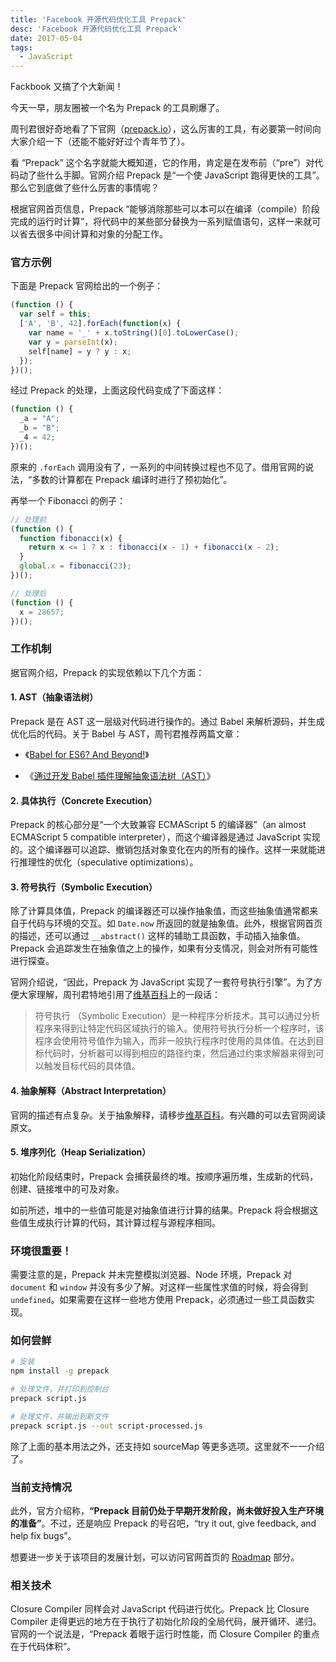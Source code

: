 ```yaml
---
title: 'Facebook 开源代码优化工具 Prepack'
desc: 'Facebook 开源代码优化工具 Prepack'
date: 2017-05-04
tags:
  - JavaScript
---
```


Fackbook 又搞了个大新闻！

今天一早，朋友圈被一个名为 Prepack 的工具刷爆了。

周刊君很好奇地看了下官网（[prepack.io](https://prepack.io/)），这么厉害的工具，有必要第一时间向大家介绍一下（还能不能好好过个青年节了）。

看 “Prepack” 这个名字就能大概知道，它的作用，肯定是在发布前（“pre”）对代码动了些什么手脚。官网介绍 Prepack 是“一个使 JavaScript 跑得更快的工具”。那么它到底做了些什么厉害的事情呢？

根据官网首页信息，Prepack “能够消除那些可以本可以在编译（compile）阶段完成的运行时计算”，将代码中的某些部分替换为一系列赋值语句，这样一来就可以省去很多中间计算和对象的分配工作。

### 官方示例

下面是 Prepack 官网给出的一个例子：

```javascript
(function () {
  var self = this;
  ['A', 'B', 42].forEach(function(x) {
    var name = '_' + x.toString()[0].toLowerCase();
    var y = parseInt(x);
    self[name] = y ? y : x;
  });
})();
```

经过 Prepack 的处理，上面这段代码变成了下面这样：

```javascript
(function () {
  _a = "A";
  _b = "B";
  _4 = 42;
})();
```

原来的 `.forEach` 调用没有了，一系列的中间转换过程也不见了。借用官网的说法，“多数的计算都在 Prepack 编译时进行了预初始化”。

再举一个 Fibonacci 的例子：

```javascript
// 处理前
(function () {
  function fibonacci(x) {
    return x <= 1 ? x : fibonacci(x - 1) + fibonacci(x - 2);
  }
  global.x = fibonacci(23);
})();

// 处理后
(function () {
  x = 28657;
})();
```

### 工作机制

据官网介绍，Prepack 的实现依赖以下几个方面：

#### 1. AST（抽象语法树）

Prepack 是在 AST 这一层级对代码进行操作的。通过 Babel 来解析源码，并生成优化后的代码。关于 Babel 与 AST，周刊君推荐两篇文章：

* 《[Babel for ES6? And Beyond!](https://mp.weixin.qq.com/s/fFQUBeg332gdU8yNddauxQ)》

* 《[通过开发 Babel 插件理解抽象语法树（AST）](http://www.zcfy.cc/article/347)》

#### 2. 具体执行（Concrete Execution）

Prepack 的核心部分是“一个大致兼容 ECMAScript 5 的编译器”（an almost ECMAScript 5 compatible interpreter），而这个编译器是通过 JavaScript 实现的。这个编译器可以追踪、撤销包括对象变化在内的所有的操作。这样一来就能进行推理性的优化（speculative optimizations）。

#### 3. 符号执行（Symbolic Execution）

除了计算具体值，Prepack 的编译器还可以操作抽象值，而这些抽象值通常都来自于代码与环境的交互。如 `Date.now` 所返回的就是抽象值。此外，根据官网首页的描述，还可以通过 `__abstract()` 这样的辅助工具函数，手动插入抽象值。Prepack 会追踪发生在抽象值之上的操作，如果有分支情况，则会对所有可能性进行探查。

官网介绍说，“因此，Prepack 为 JavaScript 实现了一套符号执行引擎”。为了方便大家理解，周刊君特地引用了[维基百科](https://zh.wikipedia.org/wiki/%E7%AC%A6%E5%8F%B7%E6%89%A7%E8%A1%8C)上的一段话：

> 符号执行 （Symbolic Execution）是一种程序分析技术。其可以通过分析程序来得到让特定代码区域执行的输入。使用符号执行分析一个程序时，该程序会使用符号值作为输入，而非一般执行程序时使用的具体值。在达到目标代码时，分析器可以得到相应的路径约束，然后通过约束求解器来得到可以触发目标代码的具体值。

#### 4. 抽象解释（Abstract Interpretation）

官网的描述有点复杂。关于抽象解释，请移步[维基百科](https://en.wikipedia.org/wiki/Abstract_interpretation)。有兴趣的可以去官网阅读原文。

#### 5. 堆序列化（Heap Serialization）

初始化阶段结束时，Prepack 会捕获最终的堆。按顺序遍历堆，生成新的代码，创建、链接堆中的可及对象。

如前所述，堆中的一些值可能是对抽象值进行计算的结果。Prepack 将会根据这些值生成执行计算的代码，其计算过程与源程序相同。

### 环境很重要！

需要注意的是，Prepack 并未完整模拟浏览器、Node 环境，Prepack 对 `document` 和 `window` 并没有多少了解。对这样一些属性求值的时候，将会得到 `undefined`。如果需要在这样一些地方使用 Prepack，必须通过一些工具函数实现。

### 如何尝鲜

```bash
# 安装
npm install -g prepack

# 处理文件，并打印到控制台
prepack script.js

# 处理文件，并输出到新文件
prepack script.js --out script-processed.js
```

除了上面的基本用法之外，还支持如 sourceMap 等更多选项。这里就不一一介绍了。

### 当前支持情况

此外，官方介绍称，**“Prepack 目前仍处于早期开发阶段，尚未做好投入生产环境的准备”**。不过，还是响应 Prepack 的号召吧，“try it out, give feedback, and help fix bugs”。

想要进一步关于该项目的发展计划，可以访问官网首页的 [Roadmap](https://prepack.io/) 部分。

### 相关技术

Closure Compiler 同样会对 JavaScript 代码进行优化。Prepack 比 Closure Compiler 走得更远的地方在于执行了初始化阶段的全局代码，展开循环、递归。官网的一个说法是，“Prepack 着眼于运行时性能，而 Closure Compiler 的重点在于代码体积”。
